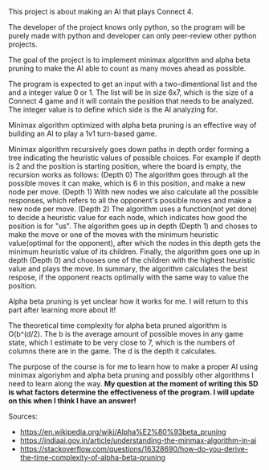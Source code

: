 This project is about making an AI that plays Connect 4.

The developer of the project knows only python, so the program will be purely made with python and developer can only peer-review other python projects.

The goal of the project is to implement minimax algorithm and alpha beta pruning to make the AI able to count as many moves ahead as possible.

The program is expected to get an input with a two-dimentional list and the and a integer value 0 or 1. The list will be in size 6x7, which is the size of a Connect 4 game and it will contain the position that needs to be analyzed. The integer value is to define which side is the AI analyzing for. 

Minimax algorithm optimized with alpha beta pruning is an effective way of building an AI to play a 1v1 turn-based game. 

Minimax algorithm recursively goes down paths in depth order forming a tree indicating the heuristic values of possible choices. For example if depth is 2 and the position is starting position, where the board is empty, the recursion works as follows: (Depth 0) The algorithm goes through all the possible moves it can make, which is 6 in this position, and make a new node per move. (Depth 1) With new nodes we also calculate all the possible responses, which refers to all the opponent's possible moves and make a new node per move. (Depth 2) The algorithm uses a function(not yet done) to decide a heuristic value for each node, which indicates how good the position is for "us". The algorithm goes up in depth (Depth 1) and choses to make the move or one of the moves with the minimum heuristic value(optimal for the opponent), after which the nodes in this depth gets the minimum heuristic value of its children. Finally, the algorithm goes one up in depth (Depth 0) and chooses one of the children with the highest heuristic value and plays the move. In summary, the algorithm calculates the best respose, if the opponent reacts optimally with the same way to value the position.

Alpha beta pruning is yet unclear how it works for me. I will return to this part after learning more about it!

The theoretical time complexity for alpha beta pruned algorithm is O(b^(d/2). The b is the average amount of possible moves in any game state, which I estimate to be very close to 7, which is the numbers of columns there are in the game. The d is the depth it calculates.

The purpose  of the course is for me to learn how to make a proper AI using minimax algoriyhm and alpha beta pruning and possibly other algorithms I need to learn along the way. **My question at the moment of writing this SD is what factors determine the effectiveness of the program. I will update on this when I think I have an answer!**

Sources:
- https://en.wikipedia.org/wiki/Alpha%E2%80%93beta_pruning
- https://indiaai.gov.in/article/understanding-the-minmax-algorithm-in-ai
- https://stackoverflow.com/questions/16328690/how-do-you-derive-the-time-complexity-of-alpha-beta-pruning
